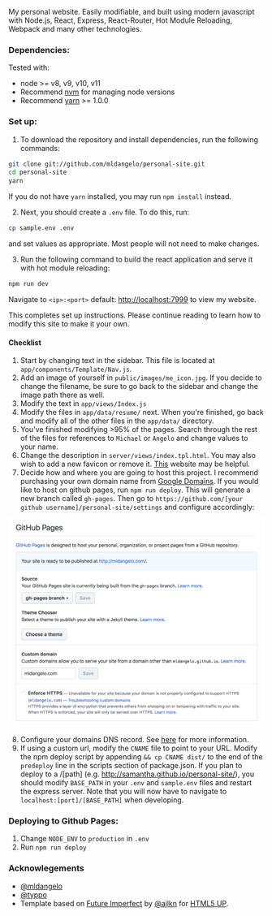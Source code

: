My personal website. Easily modifiable, and built using modern javascript with Node.js, React, Express, React-Router, Hot Module Reloading, Webpack and many other technologies.

### Dependencies:

Tested with:

-   node >= v8, v9, v10, v11
-   Recommend [nvm](https://github.com/creationix/nvm#installation) for managing node versions
-   Recommend [yarn](https://yarnpkg.com/lang/en/docs/install/#mac-stable) >= 1.0.0

### Set up:

1. To download the repository and install dependencies, run the following commands:

```bash
git clone git://github.com/mldangelo/personal-site.git
cd personal-site
yarn
```

If you do not have `yarn` installed, you may run `npm install` instead.

2. Next, you should create a `.env` file. To do this, run:

```bash
cp sample.env .env
```

and set values as appropriate. Most people will not need to make changes.

3. Run the following command to build the react application and serve it with hot module reloading:

```bash
npm run dev
```

Navigate to `<ip>:<port>` default: [http://localhost:7999](http://localhost:7999) to view my website.

This completes set up instructions. Please continue reading to learn how to modify this site to make it your own.

#### Checklist

1. Start by changing text in the sidebar. This file is located at `app/components/Template/Nav.js`.
2. Add an image of yourself in `public/images/me_icon.jpg`. If you decide to change the filename, be sure to go back to the sidebar and change the image path there as well.
3. Modify the text in `app/views/Index.js`
4. Modify the files in `app/data/resume/` next. When you're finished, go back and modify all of the other files in the `app/data/` directory.
5. You've finished modifying >95% of the pages. Search through the rest of the files for references to `Michael` or `Angelo` and change values to your name.
6. Change the description in `server/views/index.tpl.html`. You may also wish to add a new favicon or remove it. [This](https://realfavicongenerator.net/) website may be helpful.
7. Decide how and where you are going to host this project. I recommend purchasing your own domain name from [Google Domains](https://domains.google). If you would like to host on github pages, run `npm run deploy`. This will generate a new branch called `gh-pages`. Then go to `https://github.com/[your github username]/personal-site/settings` and configure accordingly:

![github hosting instructions](docs/gh-pages.png)

8. Configure your domains DNS record. See [here](https://help.github.com/articles/using-a-custom-domain-with-github-pages/) for more information.
9. If using a custom url, modify the `CNAME` file to point to your URL. Modify the npm deploy script by appending `&& cp CNAME dist/` to the end of the `predeploy` line in the scripts section of package.json.
   If you plan to deploy to a /[path]
   (e.g. http://samantha.github.io/personal-site/), you should modify `BASE_PATH` in your `.env` and `sample.env` files and restart the express server. Note that you will now have to navigate to `localhost:[port]/[BASE_PATH]` when developing.

### Deploying to Github Pages:

1. Change `NODE_ENV` to `production` in `.env`
2. Run `npm run deploy`

### Acknowlegements

-   [@mldangelo](https://github.com/mldangelo)
-   [@typpo](https://github.com/typpo)
-   Template based on [Future Imperfect](https://html5up.net/future-imperfect) by [@ajlkn](https://github.com/ajlkn) for [HTML5 UP](html5up.net).
